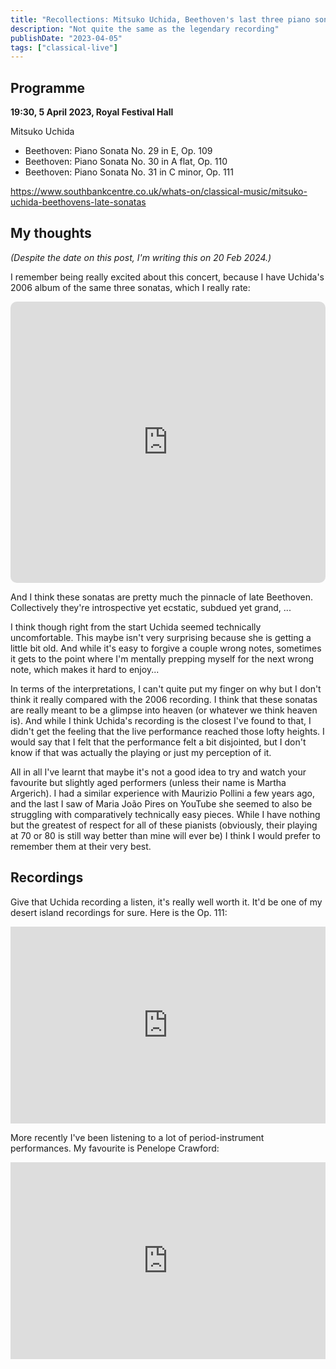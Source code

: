 ```yaml
---
title: "Recollections: Mitsuko Uchida, Beethoven's last three piano sonatas"
description: "Not quite the same as the legendary recording"
publishDate: "2023-04-05"
tags: ["classical-live"]
---
```


## Programme

**19:30, 5 April 2023, Royal Festival Hall**

Mitsuko Uchida

- Beethoven: Piano Sonata No. 29 in E, Op. 109
- Beethoven: Piano Sonata No. 30 in A flat, Op. 110
- Beethoven: Piano Sonata No. 31 in C minor, Op. 111

https://www.southbankcentre.co.uk/whats-on/classical-music/mitsuko-uchida-beethovens-late-sonatas

## My thoughts

*(Despite the date on this post, I'm writing this on 20 Feb 2024.)*

I remember being really excited about this concert, because I have Uchida's 2006 album of the same three sonatas, which I really rate:

<iframe allow="autoplay *; encrypted-media *; fullscreen *; clipboard-write" frameborder="0" height="450" style="width:100%;max-width:660px;overflow:hidden;border-radius:10px;" sandbox="allow-forms allow-popups allow-same-origin allow-scripts allow-storage-access-by-user-activation allow-top-navigation-by-user-activation" src="https://embed.music.apple.com/gb/album/beethoven-piano-sonatas-nos-30-31-32/1452507853"></iframe>

And I think these sonatas are pretty much the pinnacle of late Beethoven.
Collectively they're introspective yet ecstatic, subdued yet grand, ...

I think though right from the start Uchida seemed technically uncomfortable.
This maybe isn't very surprising because she is getting a little bit old.
And while it's easy to forgive a couple wrong notes, sometimes it gets to the point where I'm mentally prepping myself for the next wrong note, which makes it hard to enjoy...

In terms of the interpretations, I can't quite put my finger on why but I don't think it really compared with the 2006 recording.
I think that these sonatas are really meant to be a glimpse into heaven (or whatever we think heaven is).
And while I think Uchida's recording is the closest I've found to that, I didn't get the feeling that the live performance reached those lofty heights.
I would say that I felt that the performance felt a bit disjointed, but I don't know if that was actually the playing or just my perception of it.

All in all I've learnt that maybe it's not a good idea to try and watch your favourite but slightly aged performers (unless their name is Martha Argerich).
I had a similar experience with Maurizio Pollini a few years ago, and the last I saw of Maria João Pires on YouTube she seemed to also be struggling with comparatively technically easy pieces.
While I have nothing but the greatest of respect for all of these pianists (obviously, their playing at 70 or 80 is still way better than mine will ever be) I think I would prefer to remember them at their very best.

## Recordings

Give that Uchida recording a listen, it's really well worth it.
It'd be one of my desert island recordings for sure.
Here is the Op. 111:

<iframe width="100%" height="315" src="https://www.youtube.com/embed/WGg9cE-ceso?si=_F88BM58F_L-VKjv" title="YouTube video player" frameborder="0" allow="accelerometer; autoplay; clipboard-write; encrypted-media; gyroscope; picture-in-picture; web-share" allowfullscreen></iframe>

More recently I've been listening to a lot of period-instrument performances.
My favourite is Penelope Crawford:

<iframe width="100%" height="315" src="https://www.youtube.com/embed/videoseries?si=lHcYBOlZbTvKQbJT&amp;list=OLAK5uy_mqDZuNNKEKsAj1epv0MOcOrXgTxdxffo4" title="YouTube video player" frameborder="0" allow="accelerometer; autoplay; clipboard-write; encrypted-media; gyroscope; picture-in-picture; web-share" allowfullscreen></iframe>
